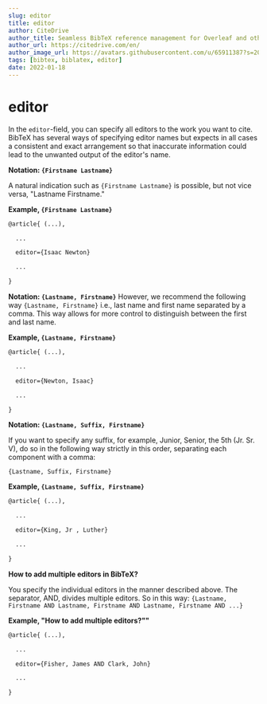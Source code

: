 ```yaml
---
slug: editor
title: editor
author: CiteDrive
author_title: Seamless BibTeX reference management for Overleaf and other modern LaTeX editors.
author_url: https://citedrive.com/en/
author_image_url: https://avatars.githubusercontent.com/u/65911387?s=200&v=4
tags: [bibtex, biblatex, editor]
date: 2022-01-18
---
```


# editor

In the ``editor``-field, you can specify all editors to the work you want to cite. BibTeX has several ways of specifying editor names but expects in all cases a consistent and exact arrangement so that inaccurate information could lead to the unwanted output of the editor's name.

**Notation: ``{Firstname Lastname}``**

A natural indication such as ``{Firstname Lastname}`` is possible, but not vice versa, "Lastname Firstname."

**Example, ``{Firstname Lastname}``**

```tex
@article{ (...),

  ...

  editor={Isaac Newton}

  ...

}
```


**Notation: ``{Lastname, Firstname}``**
However, we recommend the following way ``{Lastname, Firstname}`` i.e., last name and first name separated by a comma. This way allows for more control to distinguish between the first and last name.

**Example, ``{Lastname, Firstname}``**

```tex
@article{ (...),

  ...

  editor={Newton, Isaac}

  ...

}
```


**Notation: ``{Lastname, Suffix, Firstname}``**

If you want to specify any suffix, for example, Junior, Senior, the 5th (Jr. Sr. V), do so in the following way strictly in this order, separating each component with a comma:

``{Lastname, Suffix, Firstname}``

**Example, ``{Lastname, Suffix, Firstname}``**

```tex
@article{ (...),

  ...

  editor={King, Jr , Luther}

  ...

}
```

**How to add multiple editors in BibTeX?**

You specify the individual editors in the manner described above. The separator, AND, divides multiple editors. So in this way:
``{Lastname, Firstname AND Lastname, Firstname AND Lastname, Firstname AND ...}``


**Example, "How to add multiple editors?""**

```tex
@article{ (...),

  ...

  editor={Fisher, James AND Clark, John}

  ...

}
```
